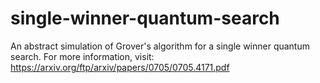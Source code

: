 # single-winner-quantum-search

An abstract simulation of Grover's algorithm for a single winner quantum search. For more information, visit:
https://arxiv.org/ftp/arxiv/papers/0705/0705.4171.pdf
